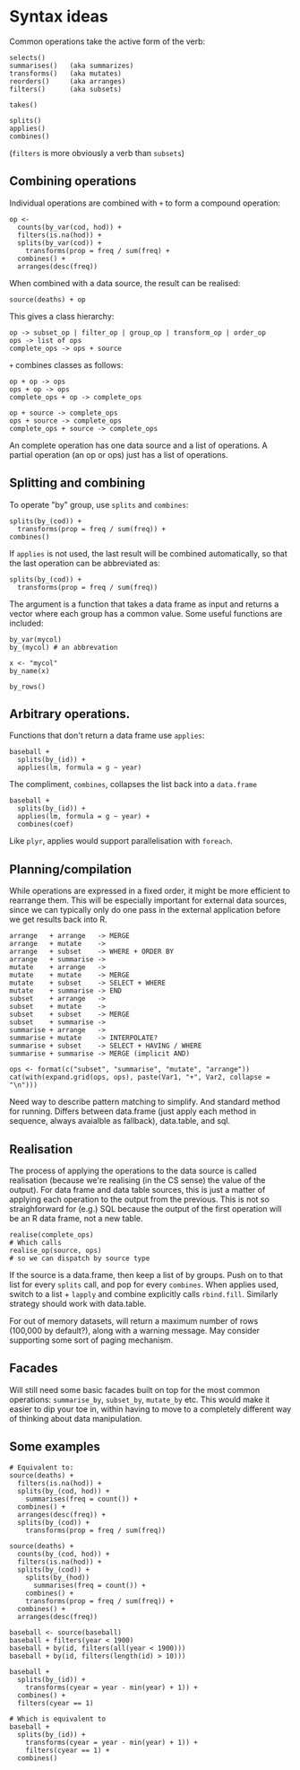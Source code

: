 # Syntax ideas

Common operations take the active form of the verb:

    selects()     
    summarises()   (aka summarizes)
    transforms()   (aka mutates)
    reorders()     (aka arranges)
    filters()      (aka subsets)

    takes()

    splits()
    applies()
    combines()

(`filters` is more obviously a verb than `subsets`)

## Combining operations

Individual operations are combined with `+` to form a compound operation:

    op <- 
      counts(by_var(cod, hod)) +
      filters(is.na(hod)) +
      splits(by_var(cod)) + 
        transforms(prop = freq / sum(freq) +
      combines() +
      arranges(desc(freq))

When combined with a data source, the result can be realised:

    source(deaths) + op

This gives a class hierarchy:

    op -> subset_op | filter_op | group_op | transform_op | order_op
    ops -> list of ops
    complete_ops -> ops + source

`+` combines classes as follows:

    op + op -> ops
    ops + op -> ops
    complete_ops + op -> complete_ops

    op + source -> complete_ops
    ops + source -> complete_ops
    complete_ops + source -> complete_ops

An complete operation has one data source and a list of operations. A partial operation (an op or ops) just has a list of operations.

## Splitting and combining

To operate "by" group, use `splits` and `combines`:

    splits(by_(cod)) + 
      transforms(prop = freq / sum(freq)) +
    combines()

If `applies` is not used, the last result will be combined automatically, so that the last operation can be abbreviated as:

    splits(by_(cod)) + 
      transforms(prop = freq / sum(freq))

The argument is a function that takes a data frame as input and returns a vector where each group has a common value. Some useful functions are included:

    by_var(mycol)
    by_(mycol) # an abbrevation

    x <- "mycol"
    by_name(x)

    by_rows()


## Arbitrary operations.

Functions that don't return a data frame use `applies`:

    baseball +
      splits(by_(id)) + 
      applies(lm, formula = g ~ year)

The compliment, `combines`, collapses the list back into a `data.frame`

    baseball +
      splits(by_(id)) + 
      applies(lm, formula = g ~ year) +
      combines(coef)

Like `plyr`, applies would support parallelisation with `foreach`.

## Planning/compilation

While operations are expressed in a fixed order, it might be more efficient to rearrange them.  This will be especially important for external data sources, since we can typically only do one pass in the external application before we get results back into R. 

    arrange   + arrange   -> MERGE
    arrange   + mutate    ->
    arrange   + subset    -> WHERE + ORDER BY
    arrange   + summarise -> 
    mutate    + arrange   ->
    mutate    + mutate    -> MERGE
    mutate    + subset    -> SELECT + WHERE
    mutate    + summarise -> END
    subset    + arrange   ->
    subset    + mutate    ->
    subset    + subset    -> MERGE
    subset    + summarise ->
    summarise + arrange   ->
    summarise + mutate    -> INTERPOLATE?
    summarise + subset    -> SELECT + HAVING / WHERE
    summarise + summarise -> MERGE (implicit AND)

    ops <- format(c("subset", "summarise", "mutate", "arrange"))
    cat(with(expand.grid(ops, ops), paste(Var1, "+", Var2, collapse = "\n")))

Need way to describe pattern matching to simplify. And standard method for running. Differs between data.frame (just apply each method in sequence, always avaialble as fallback), data.table, and sql.

## Realisation

The process of applying the operations to the data source is called realisation (because we're realising (in the CS sense) the value of the output). For data frame and data table sources, this is just a matter of applying each operation to the output from the previous. This is not so straighforward for (e.g.) SQL because the output of the first operation will be an R data frame, not a new table. 

    realise(complete_ops)
    # Which calls
    realise_op(source, ops)
    # so we can dispatch by source type

If the source is a data.frame, then keep a list of by groups. Push on to that list for every `splits` call, and pop for every `combines`.  When applies used, switch to a list + `lapply` and combine explicitly calls `rbind.fill`. Similarly strategy should work with data.table.

For out of memory datasets, will return a maximum number of rows (100,000 by default?), along with a warning message.  May consider supporting some sort of paging mechanism.

## Facades

Will still need some basic facades built on top for the most common operations: `summarise_by`, `subset_by`, `mutate_by` etc.  This would make it easier to dip your toe in, within having to move to a completely different way of thinking about data manipulation.

## Some examples

    # Equivalent to:
    source(deaths) +
      filters(is.na(hod)) +
      splits(by_(cod, hod)) +
        summarises(freq = count()) +
      combines() +
      arranges(desc(freq)) +
      splits(by_(cod)) + 
        transforms(prop = freq / sum(freq))

    source(deaths) +
      counts(by_(cod, hod)) +
      filters(is.na(hod)) +
      splits(by_(cod)) +
        splits(by_(hod))
          summarises(freq = count()) +
        combines() +
        transforms(prop = freq / sum(freq)) +
      combines() +
      arranges(desc(freq))

    baseball <- source(baseball)
    baseball + filters(year < 1900)
    baseball + by(id, filters(all(year < 1900)))
    baseball + by(id, filters(length(id) > 10)))

    baseball + 
      splits(by_(id)) + 
        transforms(cyear = year - min(year) + 1)) +
      combines() +
      filters(cyear == 1)

    # Which is equivalent to
    baseball + 
      splits(by_(id)) + 
        transforms(cyear = year - min(year) + 1)) +
        filters(cyear == 1) +
      combines()
